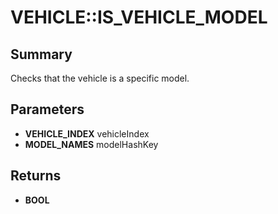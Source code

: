 # VEHICLE::IS_VEHICLE_MODEL

## Summary
Checks that the vehicle is a specific model.

## Parameters
* **VEHICLE_INDEX** vehicleIndex
* **MODEL_NAMES** modelHashKey

## Returns
* **BOOL**